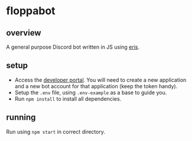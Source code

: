 # floppabot

## overview

A general purpose Discord bot written in JS using [eris](https://github.com/abalabahaha/eris).

## setup

- Access the [developer portal](https://discord.com/developers/applications). You will need to create a new application and a new bot account for that application (keep the token handy).
- Setup the `.env` file, using `.env-example` as a base to guide you.
- Run `npm install` to install all dependencies.

## running

Run using `npm start` in correct directory.
